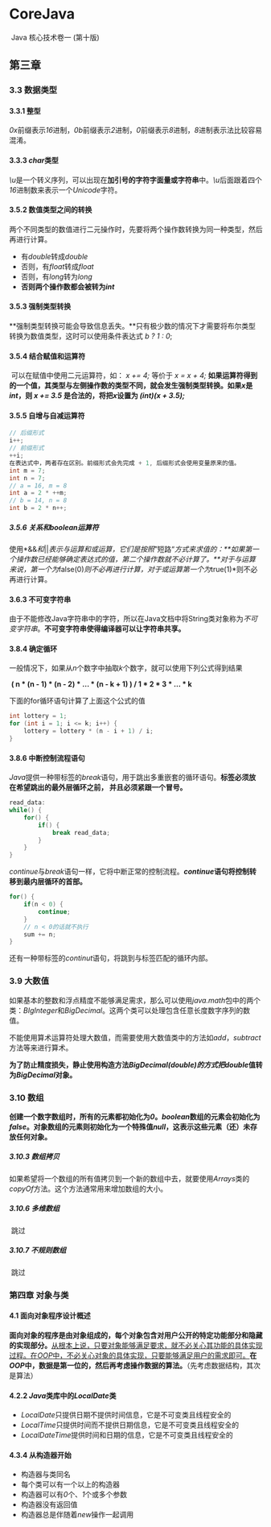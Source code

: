 # CoreJava
​	Java 核心技术卷一 (第十版)

## 第三章

### 3.3 数据类型

#### 3.3.1 整型

​	*0x*前缀表示*16*进制，*0b*前缀表示*2*进制，*0*前缀表示*8*进制，*8*进制表示法比较容易混淆。

#### 3.3.3 *char*类型

​	*\u*是一个转义序列，可以出现在**加引号的字符字面量或字符串**中。*\u*后面跟着四个*16*进制数来表示一个*Unicode*字符。

#### 3.5.2 数值类型之间的转换

​	两个不同类型的数值进行二元操作时，先要将两个操作数转换为同一种类型，然后再进行计算。

- 有*double*转成*double*
- 否则，有*float*转成*float*
- 否则，有*long*转为*long*
- **否则两个操作数都会被转为*int***

#### 3.5.3 强制类型转换

​	**强制类型转换可能会导致信息丢失。**只有极少数的情况下才需要将布尔类型转换为数值类型，这时可以使用条件表达式 *b ? 1 : 0*;

#### 3.5.4 结合赋值和运算符

​	可以在赋值中使用二元运算符，如： *x += 4;* 等价于 *x = x + 4;* **如果运算符得到的一个值，其类型与左侧操作数的类型不同，就会发生强制类型转换。如果*x*是*int*，则 *x += 3.5* 是合法的，将把*x*设置为 *(int)(x + 3.5);***

#### 3.5.5 自增与自减运算符

```java
// 后缀形式
i++;
// 前缀形式
++i;
在表达式中，两者存在区别。前缀形式会先完成 + 1, 后缀形式会使用变量原来的值。
int m = 7;
int n = 7;
// a = 16, m = 8
int a = 2 * ++m;
// b = 14, n = 8
int b = 2 * n++;
```

##### 3.5.6 关系和*boolean*运算符

​	使用*&&*和*||*表示与运算和或运算，它们是按照*”短路“*方式来求值的：**如果第一个操作数已经能够确定表达式的值，第二个操作数就不必计算了。**对于与运算来说，第一个为*false(0)*则不必再进行计算，对于或运算第一个为*true(1)*则不必再进行计算。

#### 3.6.3 不可变字符串

​	由于不能修改Java字符串中的字符，所以在Java文档中将String类对象称为*不可变字符串*。**不可变字符串使得编译器可以让字符串共享。**

#### 3.8.4 确定循环

​	一般情况下，如果从*n*个数字中抽取*k*个数字，就可以使用下列公式得到结果

​			**( n * (n - 1) * (n - 2) * … * (n - k + 1)  ) / 1 * 2 * 3 * … * k** 

下面的for循环语句计算了上面这个公式的值

```java
int lottery = 1;
for (int i = 1; i <= k; i++) {
    lottery = lottery * (n - i + 1) / i;
}
```

#### 3.8.6 中断控制流程语句

​	*Java*提供一种带标签的*break*语句，用于跳出多重嵌套的循环语句。**标签必须放在希望跳出的最外层循环之前， 并且必须紧跟一个冒号。**

```java
read_data:
while() {
    for() {
        if() {
            break read_data;
        }
    }
}
```

​	*continue*与*break*语句一样，它将中断正常的控制流程。***continue*语句将控制转移到最内层循环的首部。**

```java
for() {
    if(n < 0) {
        continue;
    }
    // n < 0的话就不执行
    sum += n;
}
```

​	还有一种带标签的*continut*语句，将跳到与标签匹配的循环内部。

### 3.9 大数值

​	如果基本的整数和浮点精度不能够满足需求，那么可以使用*java.math*包中的两个类：*BIgInteger*和*BigDecimal*。这两个类可以处理包含任意长度数字序列的数值。

​	不能使用算术运算符处理大数值，而需要使用大数值类中的方法如*add*，*subtract*方法等来进行算术。

​	**为了防止精度损失，静止使用构造方法*BigDecimal(double)*的方式把*double*值转为*BigDecimal*对象。**

### 3.10 数组

​	**创建一个数字数组时，所有的元素都初始化为*0*。*boolean*数组的元素会初始化为*false*。对象数组的元素则初始化为一个特殊值*null*，这表示这些元素（还）未存放任何对象。**

##### 3.10.3 数组拷贝

​	如果希望将一个数组的所有值拷贝到一个新的数组中去，就要使用*Arrays*类的*copyOf*方法。这个方法通常用来增加数组的大小。

##### 3.10.6 多维数组

​	跳过

##### 3.10.7 不规则数组

​	跳过

### 第四章 对象与类

#### 4.1 面向对象程序设计概述

​	**面向对象的程序是由对象组成的，每个对象包含对用户公开的特定功能部分和隐藏的实现部分。**<u>从根本上说，只要对象能够满足要求，就不必关心其功能的具体实现过程。在*OOP*中，不必关心对象的具体实现，只要能够满足用户的需求即可。</u>**在*OOP*中，数据是第一位的，然后再考虑操作数据的算法。**（先考虑数据结构，其次是算法）

#### 4.2.2  *Java*类库中的*LocalDate*类

- *LocalDate*只提供日期不提供时间信息，它是不可变类且线程安全的
- *LocalTime*只提供时间而不提供日期信息，它是不可变类且线程安全的
- *LocalDateTime*提供时间和日期的信息，它是不可变类且线程安全的

#### 4.3.4 从构造器开始

- 构造器与类同名
- 每个类可以有一个以上的构造器
- 构造器可以有*0*个、*1*个或多个参数
- 构造器没有返回值
- 构造器总是伴随着*new*操作一起调用